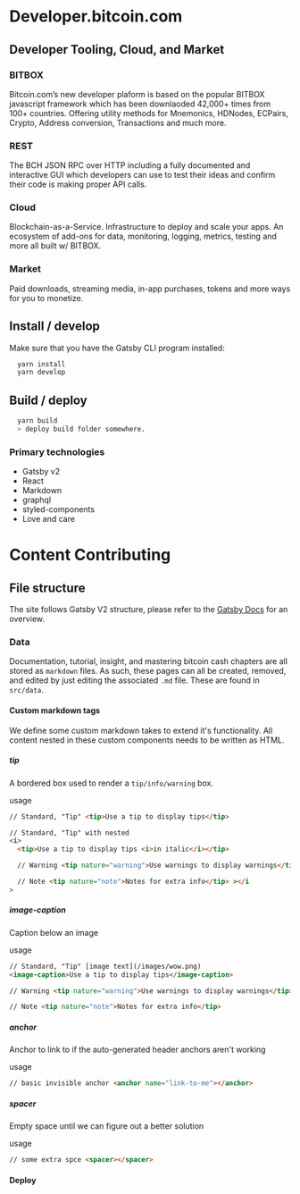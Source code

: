 # Developer.bitcoin.com

## Developer Tooling, Cloud, and Market

### BITBOX

Bitcoin.com’s new developer plaform is based on the popular BITBOX javascript framework which has been downlaoded 42,000+ times from 100+ countries. Offering utility methods for Mnemonics, HDNodes, ECPairs, Crypto, Address conversion, Transactions and much more.

### REST

The BCH JSON RPC over HTTP including a fully documented and interactive GUI which developers can use to test their ideas and confirm their code is making proper API calls.

### Cloud

Blockchain-as-a-Service. Infrastructure to deploy and scale your apps. An ecosystem of add-ons for data, monitoring, logging, metrics, testing and more all built w/ BITBOX.

### Market

Paid downloads, streaming media, in-app purchases, tokens and more ways for you to monetize.

## Install / develop

Make sure that you have the Gatsby CLI program installed:

```sh
  yarn install
  yarn develop
```

## Build / deploy

```sh
  yarn build
  > deploy build folder somewhere.
```

### Primary technologies

- Gatsby v2
- React
- Markdown
- graphql
- styled-components
- Love and care

# Content Contributing

## File structure

The site follows Gatsby V2 structure, please refer to the [Gatsby Docs](https://next.gatsbyjs.org/) for an overview.

### Data

Documentation, tutorial, insight, and mastering bitcoin cash chapters are all stored as `markdown` files. As such, these pages can all be created, removed, and edited by just editing the associated `.md` file.
These are found in `src/data`.

#### Custom markdown tags

We define some custom markdown takes to extend it's functionality.
All content nested in these custom components needs to be written as HTML.

##### tip

A bordered box used to render a `tip/info/warning` box.

usage

```html
// Standard, "Tip" <tip>Use a tip to display tips</tip>

// Standard, "Tip" with nested
<i>
  <tip>Use a tip to display tips <i>in italic</i></tip>

  // Warning <tip nature="warning">Use warnings to display warnings</tip>

  // Note <tip nature="note">Notes for extra info</tip> ></i
>
```

##### image-caption

Caption below an image

usage

```html
// Standard, "Tip" [image text](/images/wow.png)
<image-caption>Use a tip to display tips</image-caption>

// Warning <tip nature="warning">Use warnings to display warnings</tip>

// Note <tip nature="note">Notes for extra info</tip>
```

##### anchor

Anchor to link to if the auto-generated header anchors aren't working

usage

```html
// basic invisible anchor <anchor name="link-to-me"></anchor>
```

##### spacer

Empty space until we can figure out a better solution

usage

```html
// some extra spce <spacer></spacer>
```

#### Deploy
